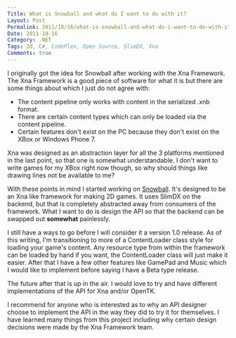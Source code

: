 ```yaml
---
Title: What is Snowball and what do I want to do with it?
Layout: Post
Permalink: 2011/10/16/what-is-snowball-and-what-do-i-want-to-do-with-it.html
Date: 2011-10-16
Category: .NET
Tags: 2d, C#, CodePlex, Open Source, SlimDX, Xna 
Comments: true
---
```


I originally got the idea for Snowball after working with the Xna Framework. The Xna Framework is a good piece of software for what it is but there are some things about which I just do not agree with:

<ul>
<li>The content pipeline only works with content in the serialized .xnb format.</li>
<li>There are certain content types which can only be loaded via the content pipeline.</li>
<li>Certain features don't exist on the PC because they don't exist on the XBox or Windows Phone 7.</li>
</ul>

Xna was designed as an abstraction layer for all the 3 platforms mentioned in the last point, so that one is somewhat understandable. I don't want to write games for my XBox right now though, so why should things like drawing lines not be available to me?

With these points in mind I started working on [Snowball](http://snowball.codeplex.com/). It's designed to be an Xna like framework for making 2D games. It uses SlimDX on the backend, but that is completely abstracted away from consumers of the framework. What I want to do is design the API so that the backend can be swapped out **somewhat** painlessly.

I still have a ways to go before I will consider it a version 1.0 release. As of this writing, I'm transitioning to more of a ContentLoader class style for loading your game's content. Any resource type from within the framework can be loaded by hand if you want, the ContentLoader class will just make it easier. After that I have a few other features like GamePad and Music which I would like to implement before saying I have a Beta type release.

The future after that is up in the air. I would love to try and have different implementations of the API for Xna and/or OpenTK.

I recommend for anyone who is interested as to why an API designer choose to implement the API in the way they did to try it for themselves. I have learned many things from this project including why certain design decisions were made by the Xna Framework team. 


